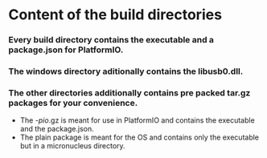 # Content of the build directories
### Every build directory contains the executable and a package.json for PlatformIO.

### The windows directory aditionally contains the libusb0.dll.

### The other directories additionally contains pre packed tar.gz packages for your convenience.
- The *-pio*.gz is meant for use in PlatformIO and contains the executable and the package.json.
- The plain package is meant for the OS and contains only the executable but in a micronucleus directory.
